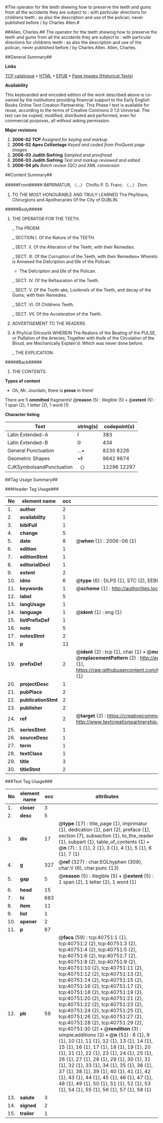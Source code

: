 #The operator for the teeth shewing how to preserve the teeth and gums from all the accidents they are subject to : with particular directions for childrens teeth : as also the description and use of the polican, never published before / by Charles Allen.#

##Allen, Charles.##
The operator for the teeth shewing how to preserve the teeth and gums from all the accidents they are subject to : with particular directions for childrens teeth : as also the description and use of the polican, never published before / by Charles Allen.
Allen, Charles.

##General Summary##

**Links**

[TCP catalogue](http://www.ota.ox.ac.uk/tcp/)  • 
[HTML](http://tei.it.ox.ac.uk/tcp/Texts-HTML/free/A23/A23630.html)  • 
[EPUB](http://tei.it.ox.ac.uk/tcp/Texts-EPUB/free/A23/A23630.epub) • 
[Page images (Historical Texts)](https://data.historicaltexts.jisc.ac.uk/view?pubId=eebo-08038068e&pageId=eebo-08038068e-40751-1)

**Availability**

This keyboarded and encoded edition of the
	       work described above is co-owned by the institutions
	       providing financial support to the Early English Books
	       Online Text Creation Partnership. This Phase I text is
	       available for reuse, according to the terms of Creative
	       Commons 0 1.0 Universal. The text can be copied,
	       modified, distributed and performed, even for
	       commercial purposes, all without asking permission.

**Major revisions**

1. __2006-02__ __TCP__ *Assigned for keying and markup*
1. __2006-02__ __Apex CoVantage__ *Keyed and coded from ProQuest page images*
1. __2006-03__ __Judith Siefring__ *Sampled and proofread*
1. __2006-03__ __Judith Siefring__ *Text and markup reviewed and edited*
1. __2006-04__ __pfs__ *Batch review (QC) and XML conversion*

##Content Summary##

#####Front#####
IMPRIMATUR, 〈…〉 Chriſto P. D. Franc. 〈…〉 Dom.
1. TO THE MOST HONOURABLE AND TRULY LEARNED The Phyſitians, Chirurgions and Apothecaries Of the City of DUBLIN.

#####Body#####

1. THE OPERATOR FOR THE TEETH.

    _ The PROEM.

    _ SECTION I. Of the Nature of the TEETH.

    _ SECT. II. Of the Alteration of the Teeth, with their Remedies.

    _ SECT. III. Of the Corruption of the Teeth, with their Remedies▪ Whereto is Annexed the Deſcription and Ʋſe of the Polican.

      * The Deſcription and Ʋſe of the Polican.

    _ SECT. IV. Of the Reſtauration of the Teeth.

    _ SECT. V. Of the Tooth-ake, Looſeneſs of the Teeth, and decay of the Gums; with their Remedies.

    _ SECT. VI. Of Childrens Teeth.

    _ SECT. VII. Of the Acceleration of the Teeth.

1. ADVERTISEMENT TO THE READERS.

1. A Phyſical Diſcourſe WHEREIN The Reaſons of the Beating of the PULSE, or Pulſation of the Arteries; Together with thoſe of the Circulation of the Bloud, are Mechanically Explain'd: Which was never done before.

    _ THE EXPLICATION.

#####Back#####

1. THE CONTENTS.

**Types of content**

  * Oh, Mr. Jourdain, there is **prose** in there!

There are 5 **ommitted** fragments! 
 @__reason__ (5) : illegible (5)  •  @__extent__ (5) : 1 span (2), 1 letter (2), 1 word (1)

**Character listing**


|Text|string(s)|codepoint(s)|
|---|---|---|
|Latin Extended-A|ſ|383|
|Latin Extended-B|Ʋ|434|
|General Punctuation|…•|8230 8226|
|Geometric Shapes|▪◊|9642 9674|
|CJKSymbolsandPunctuation|〈〉|12296 12297|

##Tag Usage Summary##

###Header Tag Usage###

|No|element name|occ|attributes|
|---|---|---|---|
|1.|__author__|2||
|2.|__availability__|1||
|3.|__biblFull__|1||
|4.|__change__|5||
|5.|__date__|8| @__when__ (1) : 2006-06 (1)|
|6.|__edition__|1||
|7.|__editionStmt__|1||
|8.|__editorialDecl__|1||
|9.|__extent__|2||
|10.|__idno__|6| @__type__ (6) : DLPS (1), STC (2), EEBO-CITATION (1), OCLC (1), VID (1)|
|11.|__keywords__|1| @__scheme__ (1) : http://authorities.loc.gov/ (1)|
|12.|__label__|5||
|13.|__langUsage__|1||
|14.|__language__|1| @__ident__ (1) : eng (1)|
|15.|__listPrefixDef__|1||
|16.|__note__|5||
|17.|__notesStmt__|2||
|18.|__p__|11||
|19.|__prefixDef__|2| @__ident__ (2) : tcp (1), char (1)  •  @__matchPattern__ (2) : ([0-9\-]+):([0-9IVX]+) (1), (.+) (1)  •  @__replacementPattern__ (2) : http://eebo.chadwyck.com/downloadtiff?vid=$1&page=$2 (1), https://raw.githubusercontent.com/textcreationpartnership/Texts/master/tcpchars.xml#$1 (1)|
|20.|__projectDesc__|1||
|21.|__pubPlace__|2||
|22.|__publicationStmt__|2||
|23.|__publisher__|2||
|24.|__ref__|2| @__target__ (2) : https://creativecommons.org/publicdomain/zero/1.0/ (1), http://www.textcreationpartnership.org/docs/. (1)|
|25.|__seriesStmt__|1||
|26.|__sourceDesc__|1||
|27.|__term__|1||
|28.|__textClass__|1||
|29.|__title__|3||
|30.|__titleStmt__|2||


###Text Tag Usage###

|No|element name|occ|attributes|
|---|---|---|---|
|1.|__closer__|3||
|2.|__desc__|5||
|3.|__div__|17| @__type__ (17) : title_page (1), imprimatur (1), dedication (1), part (2), preface (1), section (7), subsection (1), to_the_reader (1), subpart (1), table_of_contents (1)  •  @__n__ (7) : 1 (1), 2 (1), 3 (1), 4 (1), 5 (1), 6 (1), 7 (1)|
|4.|__g__|327| @__ref__ (327) : char:EOLhyphen (308), char:V (6), char:punc (13)|
|5.|__gap__|5| @__reason__ (5) : illegible (5)  •  @__extent__ (5) : 1 span (2), 1 letter (2), 1 word (1)|
|6.|__head__|15||
|7.|__hi__|683||
|8.|__item__|11||
|9.|__list__|1||
|10.|__opener__|2||
|11.|__p__|87||
|12.|__pb__|59| @__facs__ (59) : tcp:40751:1 (1), tcp:40751:2 (2), tcp:40751:3 (2), tcp:40751:4 (2), tcp:40751:5 (2), tcp:40751:6 (2), tcp:40751:7 (2), tcp:40751:8 (2), tcp:40751:9 (2), tcp:40751:10 (2), tcp:40751:11 (2), tcp:40751:12 (2), tcp:40751:13 (2), tcp:40751:14 (2), tcp:40751:15 (2), tcp:40751:16 (2), tcp:40751:17 (2), tcp:40751:18 (2), tcp:40751:19 (2), tcp:40751:20 (2), tcp:40751:21 (2), tcp:40751:22 (2), tcp:40751:23 (2), tcp:40751:24 (2), tcp:40751:25 (2), tcp:40751:26 (2), tcp:40751:27 (2), tcp:40751:28 (2), tcp:40751:29 (2), tcp:40751:30 (2)  •  @__rendition__ (3) : simple:additions (3)  •  @__n__ (51) : 8 (1), 9 (1), 10 (1), 11 (1), 12 (1), 13 (1), 14 (1), 15 (1), 16 (1), 17 (1), 18 (1), 19 (1), 20 (1), 21 (1), 22 (1), 23 (1), 24 (1), 25 (1), 26 (1), 27 (1), 28 (1), 29 (1), 30 (1), 31 (1), 32 (1), 33 (1), 34 (1), 35 (1), 36 (1), 37 (1), 38 (1), 39 (1), 40 (1), 41 (1), 42 (1), 43 (1), 44 (1), 45 (1), 46 (1), 47 (1), 48 (1), 49 (1), 50 (1), 51 (1), 52 (1), 53 (1), 54 (1), 55 (1), 56 (1), 57 (1), 58 (1)|
|13.|__salute__|3||
|14.|__signed__|2||
|15.|__trailer__|1||
